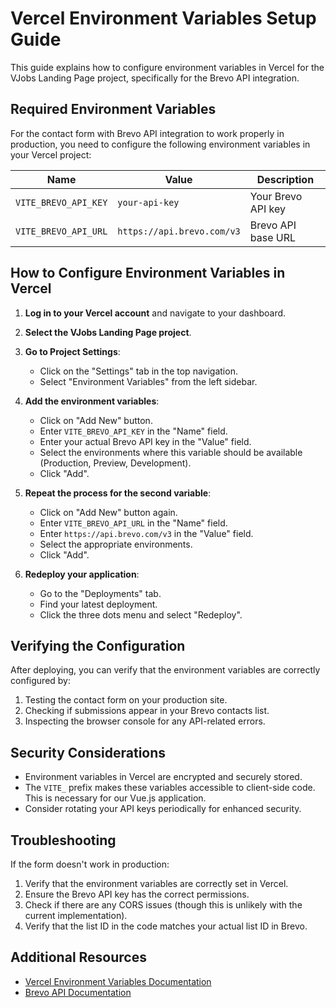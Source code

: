 # Vercel Environment Variables Setup Guide

This guide explains how to configure environment variables in Vercel for the VJobs Landing Page project, specifically for the Brevo API integration.

## Required Environment Variables

For the contact form with Brevo API integration to work properly in production, you need to configure the following environment variables in your Vercel project:

| Name | Value | Description |
|------|-------|-------------|
| `VITE_BREVO_API_KEY` | `your-api-key` | Your Brevo API key |
| `VITE_BREVO_API_URL` | `https://api.brevo.com/v3` | Brevo API base URL |

## How to Configure Environment Variables in Vercel

1. **Log in to your Vercel account** and navigate to your dashboard.

2. **Select the VJobs Landing Page project**.

3. **Go to Project Settings**:
   - Click on the "Settings" tab in the top navigation.
   - Select "Environment Variables" from the left sidebar.

4. **Add the environment variables**:
   - Click on "Add New" button.
   - Enter `VITE_BREVO_API_KEY` in the "Name" field.
   - Enter your actual Brevo API key in the "Value" field.
   - Select the environments where this variable should be available (Production, Preview, Development).
   - Click "Add".
   
5. **Repeat the process for the second variable**:
   - Click on "Add New" button again.
   - Enter `VITE_BREVO_API_URL` in the "Name" field.
   - Enter `https://api.brevo.com/v3` in the "Value" field.
   - Select the appropriate environments.
   - Click "Add".

6. **Redeploy your application**:
   - Go to the "Deployments" tab.
   - Find your latest deployment.
   - Click the three dots menu and select "Redeploy".

## Verifying the Configuration

After deploying, you can verify that the environment variables are correctly configured by:

1. Testing the contact form on your production site.
2. Checking if submissions appear in your Brevo contacts list.
3. Inspecting the browser console for any API-related errors.

## Security Considerations

- Environment variables in Vercel are encrypted and securely stored.
- The `VITE_` prefix makes these variables accessible to client-side code. This is necessary for our Vue.js application.
- Consider rotating your API keys periodically for enhanced security.

## Troubleshooting

If the form doesn't work in production:

1. Verify that the environment variables are correctly set in Vercel.
2. Ensure the Brevo API key has the correct permissions.
3. Check if there are any CORS issues (though this is unlikely with the current implementation).
4. Verify that the list ID in the code matches your actual list ID in Brevo.

## Additional Resources

- [Vercel Environment Variables Documentation](https://vercel.com/docs/concepts/projects/environment-variables)
- [Brevo API Documentation](https://developers.brevo.com/)
